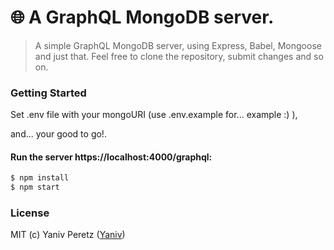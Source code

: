 # 🌐 A GraphQL MongoDB server.

> A simple GraphQL MongoDB server, using Express, Babel, Mongoose and just that.
> Feel free to clone the repository, submit changes and so on.

### Getting Started

Set .env file with your mongoURI (use .env.example for... example :) ),

and... your good to go!.

#### Run the server https://localhost:4000/graphql: ####

```sh
$ npm install
$ npm start
```

### License

MIT (c) Yaniv Peretz ([Yaniv](yip528@gmail.com))
